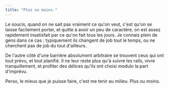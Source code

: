 ```yaml
---
title: "Plus ou moins."
---
```


Le soucis, quand on ne sait pas vraiment ce qu'on veut, c'est qu'on se laisse
facilement porter, et quitte à avoir un peu de caractère, on est assez
rapidement insatisfait par ce qu'on fait tous les jours. Je connais plein de
gens dans ce cas : typiquement ils changent de job tout le temps, ou ne
cherchent pas de job du tout d'ailleurs.

De l'autre côté d'une barrière absolument arbitraire se trouvent ceux qui ont
tout prévu, et tout planifié. Il ne leur reste plus qu'à suivre les rails,
vivre tranquillement, et profiter des délices qu'ils ont choisi modulo la part
d'imprévu.

Perso, le mieux que je puisse faire, c'est me tenir au milieu. Plus ou moins.

